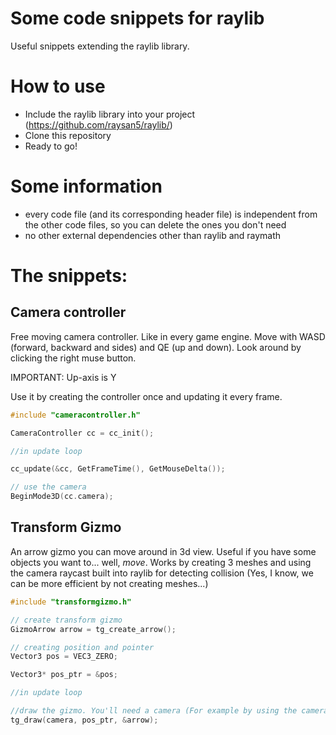 # Some code snippets for raylib
Useful snippets extending the raylib library. 

# How to use

- Include the raylib library into your project (https://github.com/raysan5/raylib/)
- Clone this repository
- Ready to go!

# Some information
- every code file (and its corresponding header file) is independent from the other code files, so you can delete the ones you don't need
- no other external dependencies other than raylib and raymath

# The snippets: 

## Camera controller
Free moving camera controller. Like in every game engine. Move with WASD (forward, backward and sides) and QE (up and down). Look around by clicking the right muse button. 

IMPORTANT: Up-axis is Y

Use it by creating the controller once and updating it every frame. 

```C
#include "cameracontroller.h"

CameraController cc = cc_init();

//in update loop

cc_update(&cc, GetFrameTime(), GetMouseDelta());

// use the camera
BeginMode3D(cc.camera);
```

## Transform Gizmo
An arrow gizmo you can move around in 3d view. Useful if you have some objects you want to... well, *move*.
Works by creating 3 meshes and using the camera raycast built into raylib for detecting collision (Yes, I know, we can be more efficient by not creating meshes...)
```C
#include "transformgizmo.h"

// create transform gizmo
GizmoArrow arrow = tg_create_arrow();

// creating position and pointer
Vector3 pos = VEC3_ZERO;

Vector3* pos_ptr = &pos;

//in update loop

//draw the gizmo. You'll need a camera (For example by using the camera controller).  
tg_draw(camera, pos_ptr, &arrow);
```


